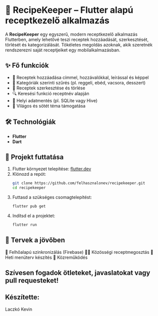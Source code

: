# 🍲 RecipeKeeper – Flutter alapú receptkezelő alkalmazás

A **RecipeKeeper** egy egyszerű, modern receptkezelő alkalmazás Flutterben, amely lehetővé teszi receptek hozzáadását, szerkesztését, törlését és kategorizálását. Tökéletes megoldás azoknak, akik szeretnék rendszerezni saját receptjeiket egy mobilalkalmazásban.

## ✨ Fő funkciók

- 📄 Receptek hozzáadása címmel, hozzávalókkal, leírással és képpel
- 📂 Kategóriák szerinti szűrés (pl. reggeli, ebéd, vacsora, desszert)
- 📝 Receptek szerkesztése és törlése
- 🔍 Keresési funkció receptnév alapján
- 💾 Helyi adatmentés (pl. SQLite vagy Hive)
- 🌙 Világos és sötét téma támogatása

## 🛠️ Technológiák

- **Flutter**
- **Dart**

## 🚀 Projekt futtatása

1. Flutter környezet telepítése: [flutter.dev](https://flutter.dev/docs/get-started/install)
2. Klónozd a repót:
   ```bash
   git clone https://github.com/felhasznalonev/recipekeeper.git
   cd recipekeeper
   ```
3. Futtasd a szükséges csomagtelepítést:
    ```bash
    flutter pub get
    ```
4. Indítsd el a projektet:
    ```bash
    flutter run
    ```

## 🔧 Tervek a jövőben

🔗 Felhőalapú szinkronizálás (Firebase)
👨‍🍳 Közösségi receptmegosztás
📅 Heti menüterv készítés
🤝 Közreműködés

## Szívesen fogadok ötleteket, javaslatokat vagy pull requesteket!

## Készítette:
Laczkó Kevin